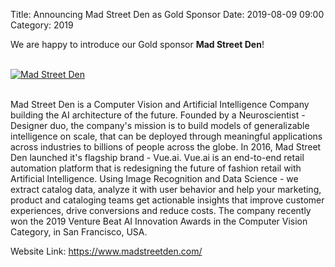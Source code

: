 Title: Announcing Mad Street Den as Gold Sponsor
Date: 2019-08-09 09:00
Category: 2019

We are happy to introduce our Gold sponsor **Mad Street Den**!

<!-- PELICAN_END_SUMMARY -->
<br>
<div class="text-center">
  <a href="https://www.madstreetden.com/" target="_blank">
    <img src="{static}/images/sponsors/madstreetden.png" alt="Mad Street Den">
  </a>
</div>
<br>

Mad Street Den is a Computer Vision and Artificial Intelligence Company building the AI architecture of the future. Founded by a Neuroscientist - Designer duo, the company's mission is to build models of generalizable intelligence on scale, that can be deployed through meaningful applications across industries to billions of people across the globe. In 2016, Mad Street Den launched it's flagship brand - Vue.ai. Vue.ai is an end-to-end retail automation platform that is redesigning the future of fashion retail with Artificial Intelligence. Using Image Recognition and Data Science - we extract catalog data, analyze it with user behavior and help your marketing, product and cataloging teams get actionable insights that improve customer experiences, drive conversions and reduce costs. The company recently won the 2019 Venture Beat AI Innovation Awards in the Computer Vision Category, in San Francisco, USA.

Website Link: <a href="https://www.madstreetden.com/" target="_blank">https://www.madstreetden.com/</a>
